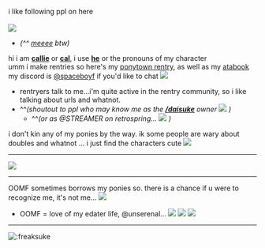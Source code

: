 i like following ppl on here</br>
</br>
![](https://i.postimg.cc/tCgCnF3p/noel.gif)</br>
-  *(^^ [meeee](https://rentry.co/overseer) btw)*</br>

hi i am <ins>**callie**</ins> or <ins>**cal**</ins>, i use <ins>**he**</ins> or the pronouns of my character</br>
umm i make rentries so here's my [ponytown rentry](https://rentry.co/met), as well as my [atabook](https://freaksuke.atabook.org)</br>
my discord is [@spaceboyf](https://discordid.netlify.app/?id=899152970917216299) if you'd like to chat ![](https://i.postimg.cc/d1J4CdmR/Background.png)
-  rentryers talk to me…i'm quite active in the rentry community, so i like talking about urls and whatnot.</br>
  - ^^*(shoutout to ppl who may know me as the [**/daisuke**](https://rentry.co/daisuke) owner ![](https://i.postimg.cc/B6NNB6Mr/Layer-64.png) )* </br>
    - ^^*(or as @STREAMER on retrospring… ![](https://i.postimg.cc/xdv6qgHT/Layer-58.png) )*</br>
  
i don't kin any of my ponies by the way. ik some people are wary about doubles and whatnot ... i just find the characters cute ![](https://i.postimg.cc/jj08sBDF/Layer-6.png)
***
![](https://i.postimg.cc/N0WzDmr7/mouthwashing.gif)</br>
***
OOMF sometimes borrows my ponies so. there is a chance if u were to recognize me, it's not me...   ![](https://i.postimg.cc/FscggRZJ/image-psd-126.png)</br>
-  OOMF = love of my edater life, @unserenal… ![](https://i.postimg.cc/3NcBzqM9/Layer-45.png) ![](https://i.postimg.cc/3NcBzqM9/Layer-45.png) ![](https://i.postimg.cc/3NcBzqM9/Layer-45.png)</br>
***
![:freaksuke](https://count.chiya.dev/get/@:freaksuke)
